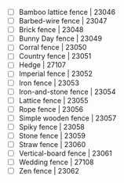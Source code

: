 - [ ] Bamboo lattice fence | 23046
- [ ] Barbed-wire fence | 23047
- [ ] Brick fence | 23048
- [ ] Bunny Day fence | 23049
- [ ] Corral fence | 23050
- [ ] Country fence | 23051
- [ ] Hedge | 27107
- [ ] Imperial fence | 23052
- [ ] Iron fence | 23053
- [ ] Iron-and-stone fence | 23054
- [ ] Lattice fence | 23055
- [ ] Rope fence | 23056
- [ ] Simple wooden fence | 23057
- [ ] Spiky fence | 23058
- [ ] Stone fence | 23059
- [ ] Straw fence | 23060
- [ ] Vertical-board fence | 23061
- [ ] Wedding fence | 27108
- [ ] Zen fence | 23062
